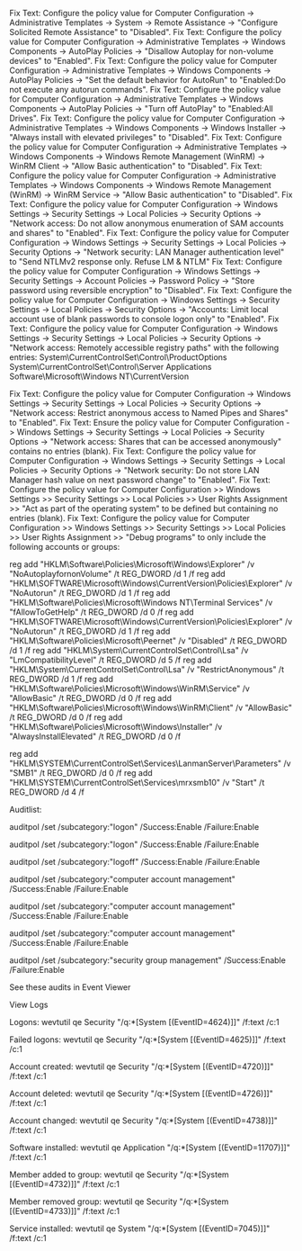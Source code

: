 Fix Text: Configure the policy value for Computer Configuration -> Administrative Templates -> System -> Remote Assistance -> "Configure Solicited Remote Assistance" to "Disabled".
Fix Text: Configure the policy value for Computer Configuration -> Administrative Templates -> Windows Components -> AutoPlay Policies -> "Disallow Autoplay for non-volume devices" to "Enabled".
Fix Text: Configure the policy value for Computer Configuration -> Administrative Templates -> Windows Components -> AutoPlay Policies -> "Set the default behavior for AutoRun" to "Enabled:Do not execute any autorun commands".
Fix Text: Configure the policy value for Computer Configuration -> Administrative Templates -> Windows Components -> AutoPlay Policies -> "Turn off AutoPlay" to "Enabled:All Drives".
Fix Text: Configure the policy value for Computer Configuration -> Administrative Templates -> Windows Components -> Windows Installer -> "Always install with elevated privileges" to "Disabled".
Fix Text: Configure the policy value for Computer Configuration -> Administrative Templates -> Windows Components -> Windows Remote Management (WinRM) -> WinRM Client -> "Allow Basic authentication" to "Disabled".
Fix Text: Configure the policy value for Computer Configuration -> Administrative Templates -> Windows Components -> Windows Remote Management (WinRM) -> WinRM Service -> "Allow Basic authentication" to "Disabled".
Fix Text: Configure the policy value for Computer Configuration -> Windows Settings -> Security Settings -> Local Policies -> Security Options -> "Network access: Do not allow anonymous enumeration of SAM accounts and shares" to "Enabled".
Fix Text: Configure the policy value for Computer Configuration -> Windows Settings -> Security Settings -> Local Policies -> Security Options -> "Network security: LAN Manager authentication level" to "Send NTLMv2 response only. Refuse LM & NTLM"
Fix Text: Configure the policy value for Computer Configuration -> Windows Settings -> Security Settings -> Account Policies -> Password Policy -> "Store password using reversible encryption" to "Disabled".
Fix Text: Configure the policy value for Computer Configuration -> Windows Settings -> Security Settings -> Local Policies -> Security Options -> "Accounts: Limit local account use of blank passwords to console logon only" to "Enabled".
Fix Text: Configure the policy value for Computer Configuration -> Windows Settings -> Security Settings -> Local Policies -> Security Options -> "Network access: Remotely accessible registry paths" with the following entries:
System\CurrentControlSet\Control\ProductOptions 
System\CurrentControlSet\Control\Server Applications 
Software\Microsoft\Windows NT\CurrentVersion

Fix Text: Configure the policy value for Computer Configuration -> Windows Settings -> Security Settings -> Local Policies -> Security Options -> "Network access: Restrict anonymous access to Named Pipes and Shares" to "Enabled".
Fix Text: Ensure the policy value for Computer Configuration -> Windows Settings -> Security Settings -> Local Policies -> Security Options -> "Network access: Shares that can be accessed anonymously" contains no entries (blank).
Fix Text: Configure the policy value for Computer Configuration -> Windows Settings -> Security Settings -> Local Policies -> Security Options -> "Network security: Do not store LAN Manager hash value on next password change" to "Enabled".
Fix Text: Configure the policy value for Computer Configuration >> Windows Settings >> Security Settings >> Local Policies >> User Rights Assignment >> "Act as part of the operating system" to be defined but containing no entries (blank).
Fix Text: Configure the policy value for Computer Configuration >> Windows Settings >> Security Settings >> Local Policies >> User Rights Assignment >> "Debug programs" to only include the following accounts or groups:

reg add "HKLM\Software\Policies\Microsoft\Windows\Explorer\" /v "NoAutoplayfornonVolume" /t REG_DWORD /d 1 /f
reg add "HKLM\SOFTWARE\Microsoft\Windows\CurrentVersion\Policies\Explorer\" /v "NoAutorun" /t REG_DWORD /d 1 /f
reg add "HKLM\Software\Policies\Microsoft\Windows NT\Terminal Services\" /v "fAllowToGetHelp" /t REG_DWORD /d 0 /f
reg add "HKLM\SOFTWARE\Microsoft\Windows\CurrentVersion\Policies\Explorer\" /v "NoAutorun" /t REG_DWORD /d 1 /f
reg add "HKLM\Software\Policies\Microsoft\Peernet\" /v "Disabled" /t REG_DWORD /d 1 /f
reg add "HKLM\System\CurrentControlSet\Control\Lsa\" /v "LmCompatibilityLevel" /t REG_DWORD /d 5 /f
reg add "HKLM\System\CurrentControlSet\Control\Lsa\" /v "RestrictAnonymous" /t REG_DWORD /d 1 /f
reg add "HKLM\Software\Policies\Microsoft\Windows\WinRM\Service\" /v "AllowBasic" /t REG_DWORD /d 0 /f
reg add "HKLM\Software\Policies\Microsoft\Windows\WinRM\Client\" /v "AllowBasic" /t REG_DWORD /d 0 /f
reg add "HKLM\Software\Policies\Microsoft\Windows\Installer\" /v "AlwaysInstallElevated" /t REG_DWORD /d 0 /f

reg add "HKLM\SYSTEM\CurrentControlSet\Services\LanmanServer\Parameters\" /v "SMB1" /t REG_DWORD /d 0 /f
reg add "HKLM\SYSTEM\CurrentControlSet\Services\mrxsmb10\" /v "Start" /t REG_DWORD /d 4 /f

Auditlist: 

auditpol /set /subcategory:"logon" /Success:Enable /Failure:Enable 

auditpol /set /subcategory:"logon" /Success:Enable /Failure:Enable 

auditpol /set /subcategory:"logoff" /Success:Enable /Failure:Enable 

auditpol /set /subcategory:"computer account management" /Success:Enable /Failure:Enable 

auditpol /set /subcategory:"computer account management" /Success:Enable /Failure:Enable 

auditpol /set /subcategory:"computer account management" /Success:Enable /Failure:Enable 

auditpol /set /subcategory:"security group management" /Success:Enable /Failure:Enable 

 See these audits in Event Viewer 

 

View Logs 

Logons: wevtutil qe Security "/q:*[System [(EventID=4624)]]" /f:text /c:1 

Failed logons: wevtutil qe Security "/q:*[System [(EventID=4625)]]" /f:text /c:1 

Account created: wevtutil qe Security "/q:*[System [(EventID=4720)]]" /f:text /c:1 

Account deleted: wevtutil qe Security "/q:*[System [(EventID=4726)]]" /f:text /c:1 

Account changed: wevtutil qe Security "/q:*[System [(EventID=4738)]]" /f:text /c:1 

Software installed: wevtutil qe Application "/q:*[System [(EventID=11707)]]" /f:text /c:1 

Member added to group: wevtutil qe Security "/q:*[System [(EventID=4732)]]" /f:text /c:1 

Member removed group: wevtutil qe Security "/q:*[System [(EventID=4733)]]" /f:text /c:1 

Service installed: wevtutil qe System "/q:*[System [(EventID=7045)]]" /f:text /c:1 

 